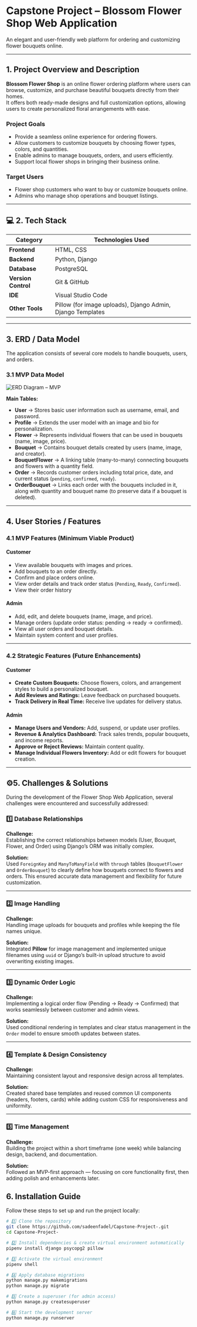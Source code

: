 # Capstone Project – Blossom Flower Shop Web Application

An elegant and user-friendly web platform for ordering and customizing flower bouquets online.

---

##  1. Project Overview and Description

**Blossom Flower Shop** is an online flower ordering platform where users can browse, customize, and purchase beautiful bouquets directly from their homes.  
It offers both ready-made designs and full customization options, allowing users to create personalized floral arrangements with ease.

###  Project Goals
- Provide a seamless online experience for ordering flowers.  
- Allow customers to customize bouquets by choosing flower types, colors, and quantities.  
- Enable admins to manage bouquets, orders, and users efficiently.  
- Support local flower shops in bringing their business online.

###  Target Users
- Flower shop customers who want to buy or customize bouquets online.  
- Admins who manage shop operations and bouquet listings.

---

## 💻 2. Tech Stack

| Category | Technologies Used |
|-----------|-------------------|
| **Frontend** | HTML, CSS |
| **Backend** | Python, Django |
| **Database** | PostgreSQL |
| **Version Control** | Git & GitHub |
| **IDE** | Visual Studio Code |
| **Other Tools** | Pillow (for image uploads), Django Admin, Django Templates |

---

##  3. ERD / Data Model

The application consists of several core models to handle bouquets, users, and orders.

### **3.1 MVP Data Model**
![ERD Diagram – MVP](blossom.png)


**Main Tables:**

- **User** → Stores basic user information such as username, email, and password.  
- **Profile** → Extends the user model with an image and bio for personalization.  
- **Flower** → Represents individual flowers that can be used in bouquets (name, image, price).  
- **Bouquet** → Contains bouquet details created by users (name, image, and creator).  
- **BouquetFlower** → A linking table (many-to-many) connecting bouquets and flowers with a quantity field.  
- **Order** → Records customer orders including total price, date, and current status (`pending`, `confirmed`, `ready`).  
- **OrderBouquet** → Links each order with the bouquets included in it, along with quantity and bouquet name (to preserve data if a bouquet is deleted).

---

##  4. User Stories / Features

### **4.1 MVP Features (Minimum Viable Product)**

####  Customer
- View available bouquets with images and prices.  
- Add bouquets to an order directly.  
- Confirm and place orders online.  
- View order details and track order status (`Pending`, `Ready`, `Confirmed`).  
- View their order history

####  Admin
- Add, edit, and delete bouquets (name, image, and price).  
- Manage orders (update order status: pending → ready → confirmed).  
- View all user orders and bouquet details.  
- Maintain system content and user profiles.  

---

### **4.2 Strategic Features (Future Enhancements)**

####  Customer
- **Create Custom Bouquets:** Choose flowers, colors, and arrangement styles to build a personalized bouquet.  
- **Add Reviews and Ratings:** Leave feedback on purchased bouquets.  
- **Track Delivery in Real Time:** Receive live updates for delivery status.  

####  Admin
- **Manage Users and Vendors:** Add, suspend, or update user profiles.  
- **Revenue & Analytics Dashboard:** Track sales trends, popular bouquets, and income reports.  
- **Approve or Reject Reviews:** Maintain content quality.  
- **Manage Individual Flowers Inventory:** Add or edit flowers for bouquet creation.

---

## ⚙️5. Challenges & Solutions

During the development of the Flower Shop Web Application, several challenges were encountered and successfully addressed:

### 1️⃣ Database Relationships
**Challenge:**  
Establishing the correct relationships between models (User, Bouquet, Flower, and Order) using Django’s ORM was initially complex.  

**Solution:**  
Used `ForeignKey` and `ManyToManyField` with `through` tables (`BouquetFlower` and `OrderBouquet`) to clearly define how bouquets connect to flowers and orders. This ensured accurate data management and flexibility for future customization.

---

### 2️⃣ Image Handling
**Challenge:**  
Handling image uploads for bouquets and profiles while keeping the file names unique.  

**Solution:**  
Integrated **Pillow** for image management and implemented unique filenames using `uuid` or Django’s built-in upload structure to avoid overwriting existing images.

---

### 3️⃣ Dynamic Order Logic
**Challenge:**  
Implementing a logical order flow (Pending → Ready → Confirmed) that works seamlessly between customer and admin views.  

**Solution:**  
Used conditional rendering in templates and clear status management in the `Order` model to ensure smooth updates between states.

---

### 4️⃣ Template & Design Consistency
**Challenge:**  
Maintaining consistent layout and responsive design across all templates.  

**Solution:**  
Created shared base templates and reused common UI components (headers, footers, cards) while adding custom CSS for responsiveness and uniformity.

---

### 5️⃣ Time Management
**Challenge:**  
Building the project within a short timeframe (one week) while balancing design, backend, and documentation.  

**Solution:**  
Followed an MVP-first approach — focusing on core functionality first, then adding polish and enhancements later.


##  6. Installation Guide

Follow these steps to set up and run the project locally:

```bash
# 1️⃣ Clone the repository
git clone https://github.com/sadeenfadel/Capstone-Project-.git
cd Capstone-Project-

# 2️⃣ Install dependencies & create virtual environment automatically
pipenv install django psycopg2 pillow

# 3️⃣ Activate the virtual environment
pipenv shell

# 4️⃣ Apply database migrations
python manage.py makemigrations
python manage.py migrate

# 5️⃣ Create a superuser (for admin access)
python manage.py createsuperuser

# 6️⃣ Start the development server
python manage.py runserver
